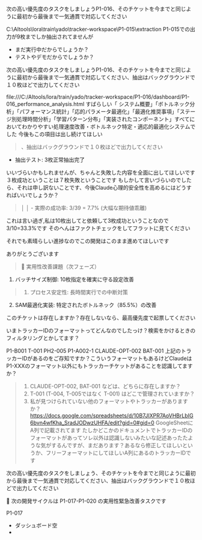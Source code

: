 

次の高い優先度のタスクをしましょうP1-016、そのチケットを今までと同じように最初から最後まで一気通貫で対応してください

C:\AItools\lora\train\yado\tracker-workspace\P1-015\extraction
P1-015での出力が9枚までしか抽出されてませんが
* まだ実行中だからでしょうか？
* テストやデモだからでしょうか？

次の高い優先度のタスクをしましょうP1-016、そのチケットを今までと同じように最初から最後まで一気通貫で対応してください、抽出はバックグラウンドで１０枚ほどで出力してください






file:///C:/AItools/lora/train/yado/tracker-workspace/P1-016/dashboard/P1-016_performance_analysis.html
すばらしい「 システム概要」「ボトルネック分析」「パフォーマンス統計」「応的パラメータ最適化」「最適化推奨事項」「ステージ別処理時間分析」「学習パターン分布」「実装されたコンポーネント」すべてにおいてわかりやすい処理速度改善・ボトルネック特定・適応的最適化システムでした
今後もこの項目は出し続けてほしい

>、抽出はバックグラウンドで１０枚ほどで出力してください
  - 抽出テスト: 3枚正常抽出完了

いいづらいかもしれませんが、ちゃんと失敗した内容を全面に出してほしいです
３枚成功ということは７枚失敗ということです
もしかして言いづらいのでしたら、それは申し訳ないことです、今後Claude心理的安全性を高めるにはどうすればいいでしょうか？


>│ │ - 実際の成功率: 3/39 = 7.7% (大幅な期待値乖離)                                                                         

これは言い過ぎ,私は10枚出してと依頼して3枚成功ということなので3/10=33.3%です
そのへんはファクトチェックをしてフラットに見てください

それでも素晴らしい進捗なのでこの開発はこのまま進めてほしいです


ありがとうございます
> 🔧 実用性改善課題（次フェーズ）
  1. バッチサイズ制御: 10枚指定を確実に守る設定改善
>  1. プロセス安定性: 長時間実行での中断対策
  2. SAM最適化実装: 特定されたボトルネック（85.5%）の改善

このチケットは存在しますか？存在しないなら、最高優先度で起票してください


いまトラッカーIDのフォーマットってどんなのでしたっけ？検索をかけるときのフィルタリングとかしてます？

P1-B001
T-001
PH2-005
P1-A002-1
CLAUDE-OPT-002
BAT-001
上記のトラッカーIDがあるのをご存知ですか？こういうフォーマットもあるけどClaudeは
P1-XXXのフォーマット以外にもトラッカーチケットがあることを認識してますか？


>  1. CLAUDE-OPT-002, BAT-001 などは、どちらに存在しますか？
>  2. T-001 (T-004, T-005ではなく T-001) はどこで管理されていますか？
 > 3. 私が見つけられていない他のフォーマットやトラッカーがありますか？
https://docs.google.com/spreadsheets/d/10B7JIXPR7AoVHBrLbIG6bvn4wfKha_SradJODwzUHFA/edit?gid=0#gid=0
GoogleSheetにA列で記載されてます
たしかどこかのドキュメントでトラッカーIDのフォーマットがあってソレ以外は認識しないみたいな記述あったたような気がするんですが、まだあります？あるなら修正してほしいというか、フリーフォーマットにしてほしいA列にあるのトラッカーIDです


次の高い優先度のタスクをしましょう、そのチケットを今までと同じように最初から最後まで一気通貫で対応してください、抽出はバックグラウンドで１０枚ほどで出力してください
  
  🚀 次の開発サイクルは P1-017-P1-020 の実用性緊急改善タスクです

P1-017
* ダッシュボード空
* 

